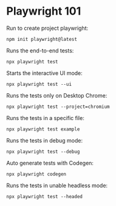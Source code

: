 # Playwright 101

Run to create project playwright:

    npm init playwright@latest

Runs the end-to-end tests:

    npx playwright test

Starts the interactive UI mode:

    npx playwright test --ui
  
Runs the tests only on Desktop Chrome:

    npx playwright test --project=chromium

Runs the tests in a specific file:

    npx playwright test example 

Runs the tests in debug mode:

    npx playwright test --debug  

Auto generate tests with Codegen:

    npx playwright codegen

Runs the tests in unable headless mode:

    npx playwright test --headed
